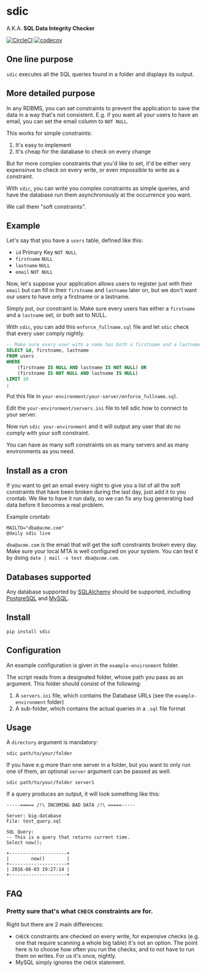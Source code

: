 # sdic

A.K.A. __SQL Data Integrity Checker__

[![CircleCI](https://circleci.com/gh/percolate/sdic.svg?style=svg)](https://circleci.com/gh/percolate/sdic)
[![codecov](https://codecov.io/gh/percolate/sdic/branch/master/graph/badge.svg)](https://codecov.io/gh/percolate/sdic)

## One line purpose

`sdic` executes all the SQL queries found in a folder and displays its output.

## More detailed purpose

In any RDBMS, you can set constraints to prevent the application to save the
data in a way that's not consistent. E.g. if you want all your users to have an
email, you can set the email column to `NOT NULL`.

This works for simple constraints:

1. It's easy to implement
1. It's cheap for the database to check on every change

But for more complex constraints that you'd like to set, it'd be either very
expensinve to check on every write, or even impossible to write as a
constraint.

With `sdic`, you can write you complex constraints as simple queries, and have
the database run them asynchronously at the occurrence you want.

We call them "soft constraints".

## Example

Let's say that you have a `users` table, defined like this:

- `id` Primary Key `NOT NULL`
- `firstname` `NULL`
- `lastname` `NULL`
- `email` `NOT NULL`

Now, let's suppose your application allows users to register just with their
`email` but can fill in their `firstname` and `lastname` later on, but we don't
want our users to have only a firstname or a lastname.

Simply put, our constraint is: Make sure every users has either a `firstname`
and a `lastname` set, or both set to NULL.

With `sdic`, you can add this `enforce_fullname.sql` file and let `sdic` check
that every user comply nightly.

```sql
-- Make sure every user with a name has both a firstname and a lastname
SELECT id, firstname, lastname
FROM users
WHERE
    (firstname IS NULL AND lastname IS NOT NULL) OR
    (firstname IS NOT NULL AND lastname IS NULL)
LIMIT 10
;
```

Put this file in `your-environment/your-server/enforce_fullname.sql`.

Edit the `your-environment/servers.ini` file to tell sdic how to connect to
your server.

Now run `sdic your-environment` and it will output any user that do no comply
with your soft constraint.

You can have as many soft constraints on as many servers and as many
environments as you need.

## Install as a cron

If you want to get an email every night to give you a list of all the soft
constraints that have been broken during the last day, just add it to you
crontab. We like to have it run daily, so we can fix any bug generating bad
data before it becomes a real problem.

Example crontab:

```
MAILTO="dba@acme.com"
@daily sdic live
```

`dba@acme.com` is the email that will get the soft constraints broken every
day. Make sure your local MTA is well configured on your system. You can test
it by doing `date | mail -s test dba@acme.com`.

## Databases supported

Any database supported by [SQLAlchemy](http://www.sqlalchemy.org/) should be
supported, including [PostgreSQL](https://www.postgresql.org/) and
[MySQL](https://www.mysql.com/).

## Install

`pip install sdic`

## Configuration

An example configuration is given in the `example-environment` folder.

The script reads from a designated folder, whose path you pass as an argument.
This folder should consist of the following:

1. A `servers.ini` file, which contains the Database URLs (see the
    `example-environment` folder)
1. A sub-folder, which contains the actual queries in a `.sql` file format

## Usage

A `directory` argument is mandatory:

`sdic path/to/your/folder`

If you have e.g more than one server in a folder, but you want to
only run one of them, an optional `server` argument can be passed as well:

`sdic path/to/your/folder server1`

If a query produces an output, it will look something like this:

```
-----===== /!\ INCOMING BAD DATA /!\ =====-----

Server: big-database
File: test_query.sql

SQL Query:
-- This is a query that returns current time.
Select now();

+---------------------+
|        now()        |
+---------------------+
| 2016-06-03 19:27:14 |
+---------------------+
```

## FAQ

### Pretty sure that's what `CHECK` constraints are for.

Right but there are 2 main differences:
- `CHECK` constraints are checked on every write, for expensive checks (e.g. one that require scanning a whole big table) it's not an option. The point here is to choose how often you run the checks, and to not have to run them on writes. For us it's once, nightly.
- MySQL simply ignores the `CHECK` statement.
